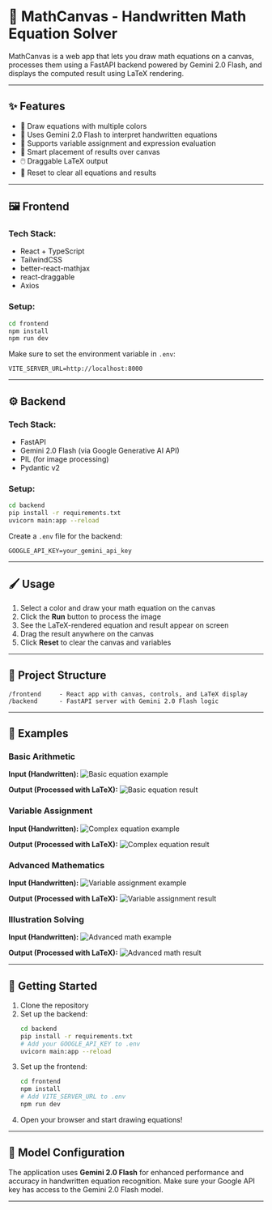 # 🧮 MathCanvas - Handwritten Math Equation Solver
MathCanvas is a web app that lets you draw math equations on a canvas, processes them using a FastAPI backend powered by Gemini 2.0 Flash, and displays the computed result using LaTeX rendering.

---

## ✨ Features
- 🎨 Draw equations with multiple colors
- 🧠 Uses Gemini 2.0 Flash to interpret handwritten equations
- 🧮 Supports variable assignment and expression evaluation
- 📐 Smart placement of results over canvas
- 🖱️ Draggable LaTeX output
- 🔁 Reset to clear all equations and results

---

## 🖼️ Frontend
### Tech Stack:
- React + TypeScript
- TailwindCSS
- better-react-mathjax
- react-draggable
- Axios

### Setup:
```bash
cd frontend
npm install
npm run dev
```

Make sure to set the environment variable in `.env`:
```env
VITE_SERVER_URL=http://localhost:8000
```

---

## ⚙️ Backend
### Tech Stack:
- FastAPI
- Gemini 2.0 Flash (via Google Generative AI API)
- PIL (for image processing)
- Pydantic v2

### Setup:
```bash
cd backend
pip install -r requirements.txt
uvicorn main:app --reload
```

Create a `.env` file for the backend:
```env
GOOGLE_API_KEY=your_gemini_api_key
```

---

## 🖌️ Usage
1. Select a color and draw your math equation on the canvas
2. Click the **Run** button to process the image
3. See the LaTeX-rendered equation and result appear on screen
4. Drag the result anywhere on the canvas
5. Click **Reset** to clear the canvas and variables

---

## 📁 Project Structure
```
/frontend     - React app with canvas, controls, and LaTeX display
/backend      - FastAPI server with Gemini 2.0 Flash logic
```

---

## 📸 Examples

### Basic Arithmetic
**Input (Handwritten):**
![Basic equation example](image/1.png)

**Output (Processed with LaTeX):**
![Basic equation result](image/2.png)

### Variable Assignment
**Input (Handwritten):**
![Complex equation example](image/3.png)

**Output (Processed with LaTeX):**
![Complex equation result](image/4.png)

### Advanced Mathematics
**Input (Handwritten):**
![Variable assignment example](image/5.png)

**Output (Processed with LaTeX):**
![Variable assignment result](image/6.png)

### Illustration Solving
**Input (Handwritten):**
![Advanced math example](image/7.png)

**Output (Processed with LaTeX):**
![Advanced math result](image/8.png)

---

## 🚀 Getting Started
1. Clone the repository
2. Set up the backend:
   ```bash
   cd backend
   pip install -r requirements.txt
   # Add your GOOGLE_API_KEY to .env
   uvicorn main:app --reload
   ```
3. Set up the frontend:
   ```bash
   cd frontend
   npm install
   # Add VITE_SERVER_URL to .env
   npm run dev
   ```
4. Open your browser and start drawing equations!

---

## 🔧 Model Configuration
The application uses **Gemini 2.0 Flash** for enhanced performance and accuracy in handwritten equation recognition. Make sure your Google API key has access to the Gemini 2.0 Flash model.

---
